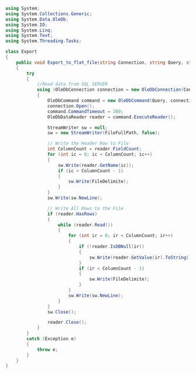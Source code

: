 ﻿```c#
using System;
using System.Collections.Generic;
using System.Data.OleDb;
using System.IO;
using System.Linq;
using System.Text;
using System.Threading.Tasks;

class Export
{
    public void Export_to_flat_file(string Connection, string Query, string FileFullPath, string FileDelimite)
    {
        try
        {
            //Read data from SQL SERVER
            using (OleDbConnection connection = new OleDbConnection(Connection))
            {
                OleDbCommand command = new OleDbCommand(Query, connection);
                connection.Open();
                command.CommandTimeout = 300;
                OleDbDataReader reader = command.ExecuteReader();

                StreamWriter sw = null;
                sw = new StreamWriter(FileFullPath, false);

                // Write the Header Row to File
                int ColumnCount = reader.FieldCount;
                for (int ic = 0; ic < ColumnCount; ic++)
                {
                    sw.Write(reader.GetName(ic));
                    if (ic < ColumnCount - 1)
                    {
                        sw.Write(FileDelimite);
                    }
                }
                sw.Write(sw.NewLine);

                // Write All Rows to the File
                if (reader.HasRows)
                {
                    while (reader.Read())
                    {
                        for (int ir = 0; ir < ColumnCount; ir++)
                        {
                            if (!reader.IsDBNull(ir))
                            {
                                sw.Write(reader.GetValue(ir).ToString());
                            }
                            if (ir < ColumnCount - 1)
                            {
                                sw.Write(FileDelimite);
                            }
                        }
                        sw.Write(sw.NewLine);
                    }
                }
                sw.Close();

                reader.Close();
            }
        }
        catch (Exception e)
        {
            throw e;
        }
    }
}
```